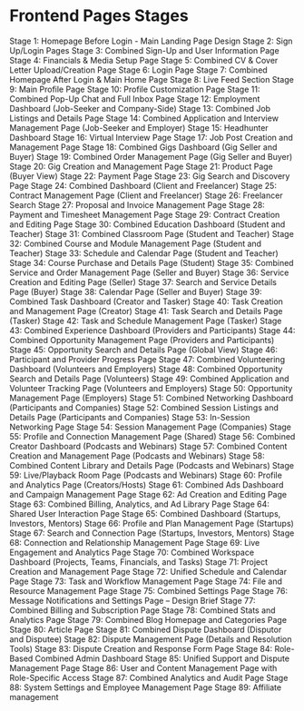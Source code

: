 # Frontend Pages Stages

Stage 1: Homepage Before Login - Main Landing Page Design
Stage 2: Sign Up/Login Pages
Stage 3: Combined Sign-Up and User Information Page
Stage 4: Financials & Media Setup Page
Stage 5: Combined CV & Cover Letter Upload/Creation Page
Stage 6: Login Page
Stage 7: Combined Homepage After Login & Main Home Page
Stage 8: Live Feed Section
Stage 9: Main Profile Page
Stage 10: Profile Customization Page
Stage 11: Combined Pop-Up Chat and Full Inbox Page
Stage 12: Employment Dashboard (Job-Seeker and Company-Side)
Stage 13: Combined Job Listings and Details Page
Stage 14: Combined Application and Interview Management Page (Job-Seeker and Employer)
Stage 15: Headhunter Dashboard
Stage 16: Virtual Interview Page
Stage 17: Job Post Creation and Management Page
Stage 18: Combined Gigs Dashboard (Gig Seller and Buyer)
Stage 19: Combined Order Management Page (Gig Seller and Buyer)
Stage 20: Gig Creation and Management Page
Stage 21: Product Page (Buyer View)
Stage 22: Payment Page
Stage 23: Gig Search and Discovery Page
Stage 24: Combined Dashboard (Client and Freelancer)
Stage 25: Contract Management Page (Client and Freelancer)
Stage 26: Freelancer Search 
Stage 27: Proposal and Invoice Management Page
Stage 28: Payment and Timesheet Management Page
Stage 29: Contract Creation and Editing Page
Stage 30: Combined Education Dashboard (Student and Teacher)
Stage 31: Combined Classroom Page (Student and Teacher)
Stage 32: Combined Course and Module Management Page (Student and Teacher)
Stage 33: Schedule and Calendar Page (Student and Teacher)
Stage 34: Course Purchase and Details Page (Student)
Stage 35: Combined Service and Order Management Page (Seller and Buyer)
Stage 36: Service Creation and Editing Page (Seller)
Stage 37: Search and Service Details Page (Buyer)
Stage 38: Calendar Page (Seller and Buyer)
Stage 39: Combined Task Dashboard (Creator and Tasker)
Stage 40: Task Creation and Management Page (Creator)
Stage 41: Task Search and Details Page (Tasker)
Stage 42: Task and Schedule Management Page (Tasker)
Stage 43: Combined Experience Dashboard (Providers and Participants)
Stage 44: Combined Opportunity Management Page (Providers and Participants)
Stage 45: Opportunity Search and Details Page (Global View)
Stage 46: Participant and Provider Progress Page
Stage 47: Combined Volunteering Dashboard (Volunteers and Employers)
Stage 48: Combined Opportunity Search and Details Page (Volunteers)
Stage 49: Combined Application and Volunteer Tracking Page (Volunteers and Employers)
Stage 50: Opportunity Management Page (Employers)
Stage 51: Combined Networking Dashboard (Participants and Companies)
Stage 52: Combined Session Listings and Details Page (Participants and Companies)
Stage 53: In-Session Networking Page
Stage 54: Session Management Page (Companies)
Stage 55: Profile and Connection Management Page (Shared)
Stage 56: Combined Creator Dashboard (Podcasts and Webinars)
Stage 57: Combined Content Creation and Management Page (Podcasts and Webinars)
Stage 58: Combined Content Library and Details Page (Podcasts and Webinars)
Stage 59: Live/Playback Room Page (Podcasts and Webinars)
Stage 60: Profile and Analytics Page (Creators/Hosts)
Stage 61: Combined Ads Dashboard and Campaign Management Page
Stage 62: Ad Creation and Editing Page
Stage 63: Combined Billing, Analytics, and Ad Library Page
Stage 64: Shared User Interaction Page
Stage 65: Combined Dashboard (Startups, Investors, Mentors)
Stage 66: Profile and Plan Management Page (Startups)
Stage 67: Search and Connection Page (Startups, Investors, Mentors)
Stage 68: Connection and Relationship Management Page
Stage 69: Live Engagement and Analytics Page
Stage 70: Combined Workspace Dashboard (Projects, Teams, Financials, and Tasks)
Stage 71: Project Creation and Management Page
Stage 72: Unified Schedule and Calendar Page
Stage 73: Task and Workflow Management Page
Stage 74: File and Resource Management Page
Stage 75: Combined Settings Page
Stage 76: Message Notifications and Settings Page – Design Brief
Stage 77: Combined Billing and Subscription Page
Stage 78: Combined Stats and Analytics Page
Stage 79: Combined Blog Homepage and Categories Page
Stage 80: Article Page
Stage 81: Combined Dispute Dashboard (Disputor and Disputee)
Stage 82: Dispute Management Page (Details and Resolution Tools)
Stage 83: Dispute Creation and Response Form Page
Stage 84: Role-Based Combined Admin Dashboard
Stage 85: Unified Support and Dispute Management Page
Stage 86: User and Content Management Page with Role-Specific Access
Stage 87: Combined Analytics and Audit Page
Stage 88: System Settings and Employee Management Page
Stage 89: Affiliate management
